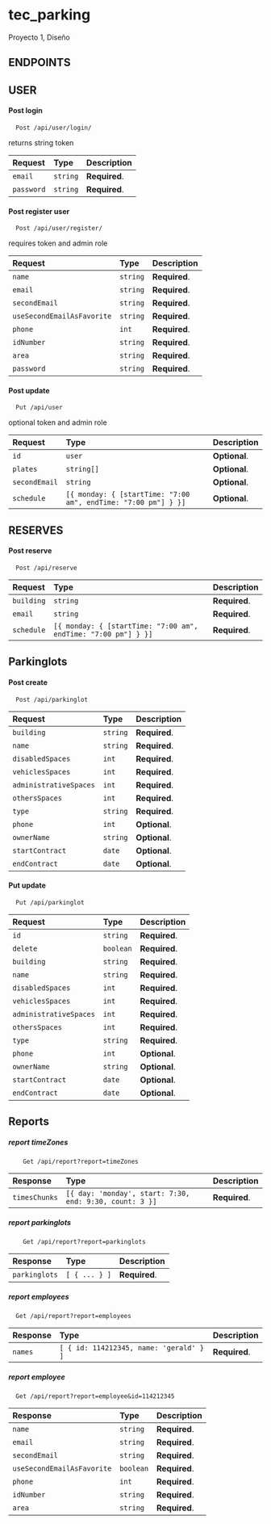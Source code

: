 # tec_parking
Proyecto 1, Diseño


## ENDPOINTS

## USER

#### Post login
```
  Post /api/user/login/
```

returns string token

| Request | Type     | Description                       |
| :-------- | :------- | :-------------------------------- |
| `email`      | `string` | **Required**. |
| `password`      | `string` | **Required**. |


#### Post register user
```
  Post /api/user/register/
```

requires token and admin role 

| Request | Type     | Description                       |
| :-------- | :------- | :-------------------------------- |
| `name`      | `string` | **Required**. |
| `email`      | `string` | **Required**. |
| `secondEmail`      | `string` | **Required**. |
| `useSecondEmailAsFavorite`      | `string` | **Required**. |
| `phone`      | `int` | **Required**. |
| `idNumber`      | `string` | **Required**. |
| `area`      | `string` | **Required**. |
| `password`      | `string` | **Required**. |


#### Post update
```
  Put /api/user
```

optional token and admin role 

| Request | Type     | Description                       |
| :-------- | :------- | :-------------------------------- |
| `id`      | `user` | **Optional**. |
| `plates`      | `string[]` | **Optional**. |
| `secondEmail`      | `string` | **Optional**. |
| `schedule`      | `[{ monday: { [startTime: "7:00 am", endTime: "7:00 pm"] } }]` | **Optional**. |
 

## RESERVES

#### Post reserve
```
  Post /api/reserve
```


| Request | Type     | Description                       |
| :-------- | :------- | :-------------------------------- |
| `building`      | `string` | **Required**. |
| `email`      | `string` | **Required**. |
| `schedule`      | `[{ monday: { [startTime: "7:00 am", endTime: "7:00 pm"] } }]` | **Required**. |


## Parkinglots

#### Post create
```
  Post /api/parkinglot
```

| Request | Type     | Description                       |
| :-------- | :------- | :-------------------------------- |
| `building`      | `string` | **Required**. |
| `name`      | `string` | **Required**. |
| `disabledSpaces`      | `int` | **Required**. |
| `vehiclesSpaces`      | `int` | **Required**. |
| `administrativeSpaces`      | `int` | **Required**. |
| `othersSpaces`      | `int` | **Required**. |
| `type`      | `string` | **Required**. |
| `phone`      | `int` | **Optional**. |
| `ownerName`      | `string` | **Optional**. |
| `startContract`      | `date` | **Optional**. |
| `endContract`      | `date` | **Optional**. |


#### Put update
```
  Put /api/parkinglot
```

| Request | Type     | Description                       |
| :-------- | :------- | :-------------------------------- |
| `id`      | `string` | **Required**. |
| `delete`      | `boolean` | **Required**. |
| `building`      | `string` | **Required**. |
| `name`      | `string` | **Required**. |
| `disabledSpaces`      | `int` | **Required**. |
| `vehiclesSpaces`      | `int` | **Required**. |
| `administrativeSpaces`      | `int` | **Required**. |
| `othersSpaces`      | `int` | **Required**. |
| `type`      | `string` | **Required**. |
| `phone`      | `int` | **Optional**. |
| `ownerName`      | `string` | **Optional**. |
| `startContract`      | `date` | **Optional**. |
| `endContract`      | `date` | **Optional**. |


## Reports

##### report timeZones
```
    Get /api/report?report=timeZones
```

| Response | Type     | Description                       |
| :-------- | :------- | :-------------------------------- |
| `timesChunks`      | `[{ day: 'monday', start: 7:30, end: 9:30, count: 3 }]` | **Required**. |


##### report parkinglots
```
    Get /api/report?report=parkinglots
```
| Response | Type     | Description                       |
| :-------- | :------- | :-------------------------------- |
| `parkinglots`      | `[ { ... } ]` | **Required**. |


##### report employees
```
  Get /api/report?report=employees

```
| Response | Type     | Description                       |
| :-------- | :------- | :-------------------------------- |
| `names`      | `[ { id: 114212345, name: 'gerald' } ]` | **Required**. |


##### report employee
```
  Get /api/report?report=employee&id=114212345
```
| Response | Type     | Description                       |
| :-------- | :------- | :-------------------------------- |
| `name`      | `string` | **Required**. |
| `email`      | `string` | **Required**. |
| `secondEmail`      | `string` | **Required**. |
| `useSecondEmailAsFavorite`      | `boolean` | **Required**. |
| `phone`      | `int` | **Required**. |
| `idNumber`      | `string` | **Required**. |
| `area`      | `string` | **Required**. |
